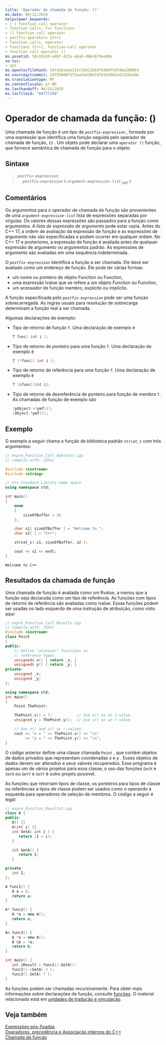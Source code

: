 ```yaml
---
title: 'Operador de chamada de função: ()'
ms.date: 06/11/2020
helpviewer_keywords:
- ( ) function call operator
- function calls, C++ functions
- () function call operator
- postfix operators [C++]
- function calls, operator
- functions [C++], function-call operator
- function call operator ()
ms.assetid: 50c92e59-a4bf-415a-a6ab-d66c679ee80a
no-loc:
- opt
ms.openlocfilehash: 59fd36a5ae135c55813019f04b0f5df4be2800b3
ms.sourcegitcommit: 2d7550d0f375aafa428ef0fb2e3962e4232be28e
ms.translationtype: MT
ms.contentlocale: pt-BR
ms.lasthandoff: 06/15/2020
ms.locfileid: "84777299"
---
```

# <a name="function-call-operator-"></a>Operador de chamada da função: ()

Uma chamada de função é um tipo de *`postfix-expression`* , formada por uma expressão que identifica uma função seguida pelo operador de chamada de função, **`()`** . Um objeto pode declarar uma `operator ()` função, que fornece semântica de chamada de função para o objeto.

## <a name="syntax"></a>Sintaxe

> *`postfix-expression`*:\
> &nbsp;&nbsp;&nbsp;&nbsp;*`postfix-expression`* **`(`** *`argument-expression-list`* <sub>opt</sub> **`)`**

## <a name="remarks"></a>Comentários

Os argumentos para o operador de chamada de função são provenientes de uma *`argument-expression-list`* lista de expressões separadas por vírgulas. Os valores dessas expressões são passados para a função como argumentos. A *lista de expressão de argumento* pode estar vazia. Antes do C++ 17, a ordem de avaliação da expressão de função e as expressões de argumento não são especificadas e podem ocorrer em qualquer ordem. No C++ 17 e posteriores, a expressão de função é avaliada antes de qualquer expressão de argumento ou argumentos padrão. As expressões de argumento são avaliadas em uma sequência indeterminada.

O *`postfix-expression`* identifica a função a ser chamada. Ele deve ser avaliado como um endereço de função. Ele pode ter várias formas:

- um nome ou ponteiro de objeto Function ou Function,
- uma expressão lvalue que se refere a um objeto Function ou Function,
- um acessador de função membro, explícito ou implícito.

A função especificada pelo *`postfix-expression`* pode ser uma função sobrecarregada. As regras usuais para resolução de sobrecarga determinam a função real a ser chamada.

Algumas declarações de exemplo:

- Tipo de retorno de função `T`. Uma declaração de exemplo é

    ```cpp
    T func( int i );
    ```

- Tipo de retorno de ponteiro para uma função `T`. Uma declaração de exemplo é

    ```cpp
    T (*func)( int i );
    ```

- Tipo de retorno de referência para uma função `T`. Uma declaração de exemplo é

    ```cpp
    T (&func)(int i);
    ```

- Tipo de retorno de desreferência de ponteiro para função de membro `T`. As chamadas de função de exemplo são

    ```cpp
    (pObject->*pmf)();
    (Object.*pmf)();
    ```

## <a name="example"></a>Exemplo

O exemplo a seguir chama a função de biblioteca padrão `strcat_s` com três argumentos:

```cpp
// expre_Function_Call_Operator.cpp
// compile with: /EHsc

#include <iostream>
#include <string>

// C++ Standard Library name space
using namespace std;

int main()
{
    enum
    {
        sizeOfBuffer = 20
    };

    char s1[ sizeOfBuffer ] = "Welcome to ";
    char s2[ ] = "C++";

    strcat_s( s1, sizeOfBuffer, s2 );

    cout << s1 << endl;
}
```

```Output
Welcome to C++
```

## <a name="function-call-results"></a>Resultados da chamada de função

Uma chamada de função é avaliada como um Rvalue, a menos que a função seja declarada como um tipo de referência. As funções com tipos de retorno de referência são avaliadas como lvalue. Essas funções podem ser usadas no lado esquerdo de uma instrução de atribuição, como visto aqui:

```cpp
// expre_Function_Call_Results.cpp
// compile with: /EHsc
#include <iostream>
class Point
{
public:
    // Define "accessor" functions as
    // reference types.
    unsigned& x() { return _x; }
    unsigned& y() { return _y; }
private:
    unsigned _x;
    unsigned _y;
};

using namespace std;
int main()
{
    Point ThePoint;

    ThePoint.x() = 7;           // Use x() as an l-value.
    unsigned y = ThePoint.y();  // Use y() as an r-value.

    // Use x() and y() as r-values.
    cout << "x = " << ThePoint.x() << "\n"
         << "y = " << ThePoint.y() << "\n";
}
```

O código anterior define uma classe chamada `Point` , que contém objetos de dados privados que representam coordenadas *x* e *y* . Esses objetos de dados devem ser alterados e seus valores recuperados. Esse programa é apenas um de vários projetos para essa classe; o uso das funções `GetX` e `SetX` ou `GetY` e `SetY` é outro projeto possível.

As funções que retornam tipos de classe, os ponteiros para tipos de classe ou referências a tipos de classe podem ser usados como o operando à esquerda para operadores de seleção de membros. O código a seguir é legal:

```cpp
// expre_Function_Results2.cpp
class A {
public:
   A() {}
   A(int i) {}
   int SetA( int i ) {
      return (I = i);
   }

   int GetA() {
      return I;
   }

private:
   int I;
};

A func1() {
   A a = 0;
   return a;
}

A* func2() {
   A *a = new A();
   return a;
}

A& func3() {
   A *a = new A();
   A &b = *a;
   return b;
}

int main() {
   int iResult = func1().GetA();
   func2()->SetA( 3 );
   func3().SetA( 7 );
}
```

As funções podem ser chamadas recursivamente. Para obter mais informações sobre declarações de função, consulte [funções](functions-cpp.md). O material relacionado está em [unidades de tradução e vinculação](../cpp/program-and-linkage-cpp.md).

## <a name="see-also"></a>Veja também

[Expressões pós-fixadas](../cpp/postfix-expressions.md)<br/>
[Operadores, precedência e Associação internos do C++](../cpp/cpp-built-in-operators-precedence-and-associativity.md)<br/>
[Chamada de função](../c-language/function-call-c.md)
